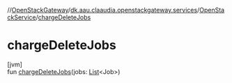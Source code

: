 //[OpenStackGateway](../../../index.md)/[dk.aau.claaudia.openstackgateway.services](../index.md)/[OpenStackService](index.md)/[chargeDeleteJobs](charge-delete-jobs.md)

# chargeDeleteJobs

[jvm]\
fun [chargeDeleteJobs](charge-delete-jobs.md)(jobs: [List](https://kotlinlang.org/api/latest/jvm/stdlib/kotlin.collections/-list/index.html)&lt;Job&gt;)
